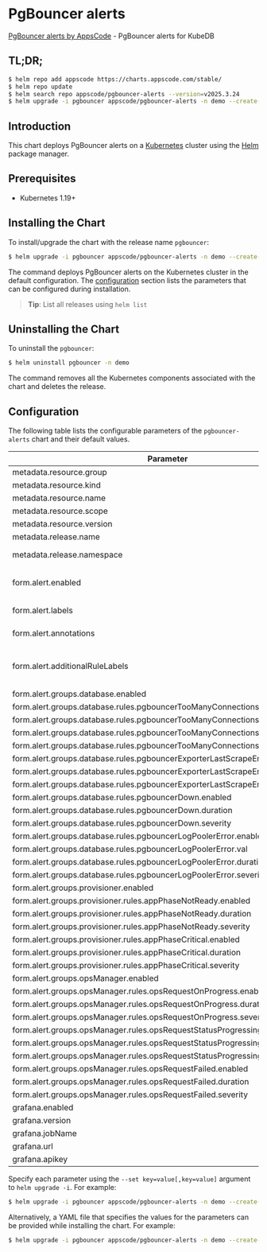 # PgBouncer alerts

[PgBouncer alerts by AppsCode](https://github.com/appscode/alerts) - PgBouncer alerts for KubeDB

## TL;DR;

```bash
$ helm repo add appscode https://charts.appscode.com/stable/
$ helm repo update
$ helm search repo appscode/pgbouncer-alerts --version=v2025.3.24
$ helm upgrade -i pgbouncer appscode/pgbouncer-alerts -n demo --create-namespace --version=v2025.3.24
```

## Introduction

This chart deploys PgBouncer alerts on a [Kubernetes](http://kubernetes.io) cluster using the [Helm](https://helm.sh) package manager.

## Prerequisites

- Kubernetes 1.19+

## Installing the Chart

To install/upgrade the chart with the release name `pgbouncer`:

```bash
$ helm upgrade -i pgbouncer appscode/pgbouncer-alerts -n demo --create-namespace --version=v2025.3.24
```

The command deploys PgBouncer alerts on the Kubernetes cluster in the default configuration. The [configuration](#configuration) section lists the parameters that can be configured during installation.

> **Tip**: List all releases using `helm list`

## Uninstalling the Chart

To uninstall the `pgbouncer`:

```bash
$ helm uninstall pgbouncer -n demo
```

The command removes all the Kubernetes components associated with the chart and deletes the release.

## Configuration

The following table lists the configurable parameters of the `pgbouncer-alerts` chart and their default values.

|                                   Parameter                                   |                  Description                  |                Default                |
|-------------------------------------------------------------------------------|-----------------------------------------------|---------------------------------------|
| metadata.resource.group                                                       |                                               | <code>kubedb.com</code>               |
| metadata.resource.kind                                                        |                                               | <code>PgBouncer</code>                |
| metadata.resource.name                                                        |                                               | <code>pgbouncers</code>               |
| metadata.resource.scope                                                       |                                               | <code>Namespaced</code>               |
| metadata.resource.version                                                     |                                               | <code>v1</code>                       |
| metadata.release.name                                                         | Release name                                  | <code>""</code>                       |
| metadata.release.namespace                                                    | Release namespace                             | <code>""</code>                       |
| form.alert.enabled                                                            | # Enable PrometheusRule alerts                | <code>warning</code>                  |
| form.alert.labels                                                             | # Labels for default rules                    | <code>{"release":"prometheus"}</code> |
| form.alert.annotations                                                        | # Annotations for default rules               | <code>{}</code>                       |
| form.alert.additionalRuleLabels                                               | # Additional labels for PrometheusRule alerts | <code>{}</code>                       |
| form.alert.groups.database.enabled                                            |                                               | <code>warning</code>                  |
| form.alert.groups.database.rules.pgbouncerTooManyConnections.enabled          |                                               | <code>true</code>                     |
| form.alert.groups.database.rules.pgbouncerTooManyConnections.val              |                                               | <code>70 # 70%</code>                 |
| form.alert.groups.database.rules.pgbouncerTooManyConnections.duration         |                                               | <code>"1m"</code>                     |
| form.alert.groups.database.rules.pgbouncerTooManyConnections.severity         |                                               | <code>warning</code>                  |
| form.alert.groups.database.rules.pgbouncerExporterLastScrapeError.enabled     |                                               | <code>true</code>                     |
| form.alert.groups.database.rules.pgbouncerExporterLastScrapeError.duration    |                                               | <code>"0m"</code>                     |
| form.alert.groups.database.rules.pgbouncerExporterLastScrapeError.severity    |                                               | <code>warning</code>                  |
| form.alert.groups.database.rules.pgbouncerDown.enabled                        |                                               | <code>true</code>                     |
| form.alert.groups.database.rules.pgbouncerDown.duration                       |                                               | <code>"0m"</code>                     |
| form.alert.groups.database.rules.pgbouncerDown.severity                       |                                               | <code>critical</code>                 |
| form.alert.groups.database.rules.pgbouncerLogPoolerError.enabled              |                                               | <code>true</code>                     |
| form.alert.groups.database.rules.pgbouncerLogPoolerError.val                  |                                               | <code>10</code>                       |
| form.alert.groups.database.rules.pgbouncerLogPoolerError.duration             |                                               | <code>"0m"</code>                     |
| form.alert.groups.database.rules.pgbouncerLogPoolerError.severity             |                                               | <code>critical</code>                 |
| form.alert.groups.provisioner.enabled                                         |                                               | <code>warning</code>                  |
| form.alert.groups.provisioner.rules.appPhaseNotReady.enabled                  |                                               | <code>true</code>                     |
| form.alert.groups.provisioner.rules.appPhaseNotReady.duration                 |                                               | <code>"1m"</code>                     |
| form.alert.groups.provisioner.rules.appPhaseNotReady.severity                 |                                               | <code>critical</code>                 |
| form.alert.groups.provisioner.rules.appPhaseCritical.enabled                  |                                               | <code>true</code>                     |
| form.alert.groups.provisioner.rules.appPhaseCritical.duration                 |                                               | <code>"15m"</code>                    |
| form.alert.groups.provisioner.rules.appPhaseCritical.severity                 |                                               | <code>warning</code>                  |
| form.alert.groups.opsManager.enabled                                          |                                               | <code>warning</code>                  |
| form.alert.groups.opsManager.rules.opsRequestOnProgress.enabled               |                                               | <code>true</code>                     |
| form.alert.groups.opsManager.rules.opsRequestOnProgress.duration              |                                               | <code>"0m"</code>                     |
| form.alert.groups.opsManager.rules.opsRequestOnProgress.severity              |                                               | <code>info</code>                     |
| form.alert.groups.opsManager.rules.opsRequestStatusProgressingToLong.enabled  |                                               | <code>true</code>                     |
| form.alert.groups.opsManager.rules.opsRequestStatusProgressingToLong.duration |                                               | <code>"30m"</code>                    |
| form.alert.groups.opsManager.rules.opsRequestStatusProgressingToLong.severity |                                               | <code>critical</code>                 |
| form.alert.groups.opsManager.rules.opsRequestFailed.enabled                   |                                               | <code>true</code>                     |
| form.alert.groups.opsManager.rules.opsRequestFailed.duration                  |                                               | <code>"0m"</code>                     |
| form.alert.groups.opsManager.rules.opsRequestFailed.severity                  |                                               | <code>critical</code>                 |
| grafana.enabled                                                               |                                               | <code>false</code>                    |
| grafana.version                                                               |                                               | <code>7.5.5</code>                    |
| grafana.jobName                                                               |                                               | <code>kubedb-databases</code>         |
| grafana.url                                                                   |                                               | <code>""</code>                       |
| grafana.apikey                                                                |                                               | <code>""</code>                       |


Specify each parameter using the `--set key=value[,key=value]` argument to `helm upgrade -i`. For example:

```bash
$ helm upgrade -i pgbouncer appscode/pgbouncer-alerts -n demo --create-namespace --version=v2025.3.24 --set metadata.resource.group=kubedb.com
```

Alternatively, a YAML file that specifies the values for the parameters can be provided while
installing the chart. For example:

```bash
$ helm upgrade -i pgbouncer appscode/pgbouncer-alerts -n demo --create-namespace --version=v2025.3.24 --values values.yaml
```
